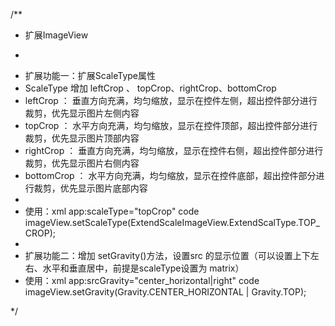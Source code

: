 /**
 * 扩展ImageView
 * <p>
 * 扩展功能一：扩展ScaleType属性
 * ScaleType 增加 leftCrop 、 topCrop、rightCrop、bottomCrop
 * leftCrop ： 垂直方向充满，均匀缩放，显示在控件左侧，超出控件部分进行裁剪，优先显示图片左侧内容
 * topCrop ： 水平方向充满，均匀缩放，显示在控件顶部，超出控件部分进行裁剪，优先显示图片顶部内容
 * rightCrop ： 垂直方向充满，均匀缩放，显示在控件右侧，超出控件部分进行裁剪，优先显示图片右侧内容
 * bottomCrop ： 水平方向充满，均匀缩放，显示在控件底部，超出控件部分进行裁剪，优先显示图片底部内容
 * 
 * 使用：xml app:scaleType="topCrop"  code imageView.setScaleType(ExtendScaleImageView.ExtendScalType.TOP_CROP);
 * 
 * 扩展功能二：增加 setGravity()方法，设置src 的显示位置（可以设置上下左右、水平和垂直居中，前提是scaleType设置为 matrix）
 * 使用：xml app:srcGravity="center_horizontal|right"   code imageView.setGravity(Gravity.CENTER_HORIZONTAL | Gravity.TOP);

 */
